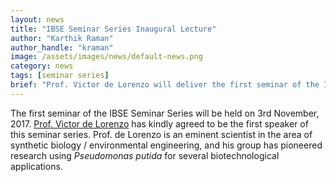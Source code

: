 ```yaml
---
layout: news
title: "IBSE Seminar Series Inaugural Lecture"
author: "Karthik Raman"
author_handle: "kraman"
image: /assets/images/news/default-news.png
category: news
tags: [seminar series]
brief: "Prof. Victor de Lorenzo will deliver the first seminar of the IBSE Seminar Series on 3-Nov-17!"
---
```

The first seminar of the IBSE Seminar Series will be held on 3rd November, 2017. [Prof. Victor de Lorenzo](http://www.cnb.csic.es/index.php/es/investigacion/departamentos-de-investigacion/biologia-de-sistemas/microbiologia-medioambiental-molecular)
has kindly agreed to be the first speaker of this seminar series. Prof. de Lorenzo is an eminent scientist 
in the area of synthetic biology / environmental engineering, and his group has pioneered research using _Pseudomonas putida_ for several 
biotechnological applications.

